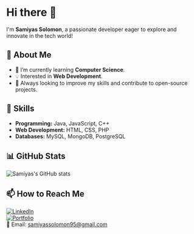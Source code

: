 # Hi there 👋  

I'm **Samiyas Solomon**, a passionate developer eager to explore and innovate in the tech world!  

## 🚀 About Me  
- 🌱 I’m currently learning **Computer Science**.  
- 💡 Interested in **Web Development**.  
- 🎯 Always looking to improve my skills and contribute to open-source projects.  

## 💼 Skills  
- **Programming:** Java, JavaScript, C++  
- **Web Development:** HTML, CSS, PHP  
- **Databases:** MySQL, MongoDB, PostgreSQL  

## 📊 GitHub Stats  
![Samiyas's GitHub stats](https://github-readme-stats.vercel.app/api?username=sami2995&show_icons=true&theme=tokyonight)  

## 📫 How to Reach Me  
[![LinkedIn](https://img.shields.io/badge/LinkedIn-0A66C2?style=for-the-badge&logo=linkedin&logoColor=white)](https://www.linkedin.com/in/samiyas-solomon-8a70b5264/)  
[![Portfolio](https://img.shields.io/badge/Portfolio-000?style=for-the-badge&logo=vercel&logoColor=white)](https://sami2995.github.io/portfolio/)  
📧 Email: [samiyassolomon95@gmail.com](mailto:samiyassolomon95@gmail.com)  
